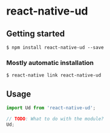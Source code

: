 # react-native-ud

## Getting started

`$ npm install react-native-ud --save`

### Mostly automatic installation

`$ react-native link react-native-ud`

## Usage
```javascript
import Ud from 'react-native-ud';

// TODO: What to do with the module?
Ud;
```
